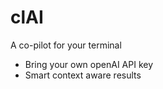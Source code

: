 # clAI

A co-pilot for your terminal


- Bring your own openAI API key
- Smart context aware results